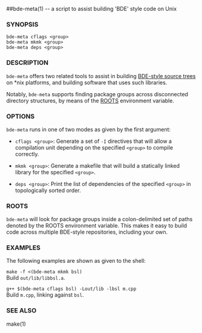 ##bde-meta(1) -- a script to assist building 'BDE' style code on Unix

### SYNOPSIS

`bde-meta cflags <group>`<br/>
`bde-meta mkmk <group>`<br/>
`bde-meta deps <group>`

### DESCRIPTION

`bde-meta` offers two related tools to assist in building [BDE-style source
trees](https://github.com/bloomberg/bsl) on *nix platforms, and building
software that uses such libraries.

Notably, `bde-meta` supports finding package groups across disconnected
directory structures, by means of the [ROOTS](#roots) environment variable.

### OPTIONS

`bde-meta` runs in one of two modes as given by the first argument:

  * `cflags <group>`:
    Generate a set of `-I` directives that will allow a compilation unit
    depending on the specified `<group>` to compile correctly.

  * `mkmk <group>`:
    Generate a makefile that will build a statically linked library for the
    specified `<group>`.

  * `deps <group>`:
    Print the list of dependencies of the specified `<group>` in topologically
    sorted order.

### ROOTS
<a name="roots"></a>

`bde-meta` will look for package groups inside a colon-delimited set of paths
denoted by the ROOTS environment variable. This makes it easy to build code
across multiple BDE-style repositories, including your own.

### EXAMPLES

The following examples are shown as given to the shell:

`make -f <(bde-meta mkmk bsl)`<br/>
Build `out/lib/libbsl.a`.

`g++ $(bde-meta cflags bsl) -Lout/lib -lbsl m.cpp`<br/>
Build `m.cpp`, linking against `bsl`.

### SEE ALSO

make(1)
